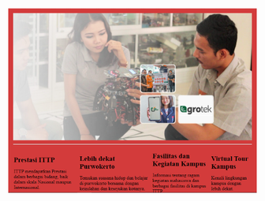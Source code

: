 <img src = "https://github.com/sadisad/Desain-dan-Pemrograman-Web/blob/Teori/belajarHtml/img/Capture.PNG">
